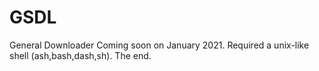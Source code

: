 # GSDL
General Downloader
Coming soon on January 2021.
Required a unix-like shell (ash,bash,dash,sh).
The end.
